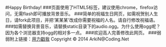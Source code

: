 #Happy Birthday!
###页面使用了HTML5标签，建议使用chrome，firefox访问，无需flash即可播放背景音乐。
###简单的祝福生日网页，如需祝贺别人生日，请fork此项目，并把‘某某某’改成你需要祝福的人名。请自行修改祝福语。
###如需替换背景音乐，请替换static目录下的audio.ogg。为什么使用ogg呢？因为各个浏览器支持ogg的相对多一点。
###欢迎高人完善修改此网页。
###弱弱附上链接：[用力戳我](http://happy-birthday.coding.io)
Copyright &copy; 2014 ArkiN\@Coding.Net
